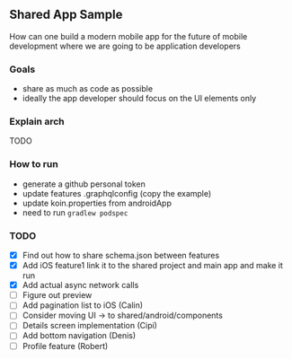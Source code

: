 ## Shared App Sample

How can one build a modern mobile app for the future of mobile development where we are going to be application developers

### Goals

- share as much as code as possible
- ideally the app developer should focus on the UI elements only

### Explain arch
TODO

### How to run

- generate a github personal token
- update features .graphqlconfig (copy the example)
- update koin.properties from androidApp
- need to run `gradlew podspec`

### TODO

- [x] Find out how to share schema.json between features
- [x] Add iOS feature1 link it to the shared project and main app and make it run
- [x] Add actual async network calls
- [ ] Figure out preview
- [ ] Add pagination list to iOS (Calin)
- [ ] Consider moving UI -> to shared/android/components
- [ ] Details screen implementation (Cipi)
- [ ] Add bottom navigation (Denis)
- [ ] Profile feature (Robert)